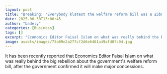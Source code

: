 ```yaml
---
layout: post
title: "Breaking: 'Everybody klatest the welfare reform bill was a £5bn cut'"
date: 2025-06-30T13:00:45
author: "badely"
categories: [Business]
tags: []
excerpt: "Economics Editor Faisal Islam on what was really behind the big rebellion about the government's welfare reform bill, after the government confirmed i"
image: assets/images/73a09e2a277cf2d6e6461a49afd0fc04.jpg
---
```


It has been recently reported that Economics Editor Faisal Islam on what was really behind the big rebellion about the government's welfare reform bill, after the government confirmed it will make major concessions.

